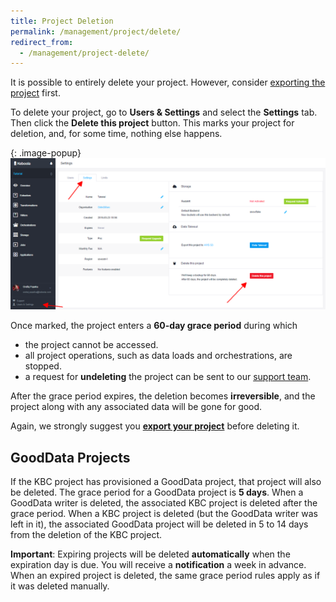 ```yaml
---
title: Project Deletion
permalink: /management/project/delete/
redirect_from:
  - /management/project-delete/
---
```


It is possible to entirely delete your project. However, consider [exporting the project](/management/project/export/) first.

To delete your project, go to **Users & Settings** and select the **Settings** tab. Then click the **Delete this project** 
button. This marks your project for deletion, and, for some time, nothing else happens. 

{: .image-popup}
![Screenshot - Project Delete](/management/project/delete/project-delete.png)

Once marked, the project enters a **60-day grace period** during which 

- the project cannot be accessed. 
- all project operations, such as data loads and orchestrations, are stopped.
- a request for **undeleting** the project can be sent to our [support team](mailto:support@keboola.com). 

After the grace period expires, the deletion becomes **irreversible**, and the project along with any associated data 
will be gone for good.

Again, we strongly suggest you [**export your project**](/management/project/export/) before deleting it. 

## GoodData Projects
If the KBC project has provisioned a GoodData project, that project will also be deleted. The grace 
period for a GoodData project is **5 days**. When a GoodData writer is deleted, the associated KBC project
is deleted after the grace period. When a KBC project is deleted (but the GoodData writer was left in it), 
the associated GoodData project will be deleted in 5 to 14 days from the deletion of the KBC project.

**Important**: Expiring projects will be deleted **automatically** when the expiration day is due. 
You will receive a **notification** a week in advance. 
When an expired project is deleted, the same grace period rules apply as if it was deleted manually.  
